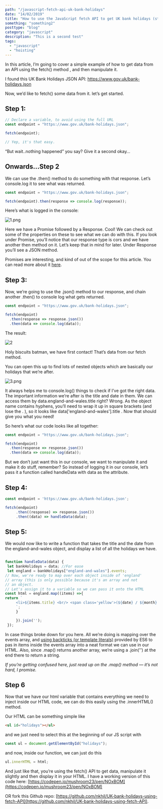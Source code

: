 ```yaml
---
path: "/javascript-fetch-api-uk-bank-holidays"
date: "14/02/2019"
title: "How to use the JavaScript fetch API to get UK bank holidays (step by step)"
something: "something2"
posttype: "blog"
category: "javascript"
description: "This is a second test"
tags:
  - "javascript"
  - "hoisting"
---
```


In this article, I’m going to cover a simple example of how to get data from an API using the fetch() method , and then manipulate it.

I found this UK Bank Holidays JSON API: https://www.gov.uk/bank-holidays.json

Now, we’d like to fetch() some data from it. let’s get started.

## Step 1:

```javascript
// Declare a variable, to avoid using the full URL
const endpoint = "https://www.gov.uk/bank-holidays.json";

fetch(endpoint);

// Yep, it's that easy.
```

“But wait..nothing happened” you say? Give it a second okay…

## Onwards…Step 2

We can use the .then() method to do something with that response. Let’s console.log it to see what was returned.

```javascript
const endpoint = "https://www.gov.uk/bank-holidays.json";

fetch(endpoint).then(response => console.log(response));
```

Here’s what is logged in the console:

![1.png](https://i.postimg.cc/BvkkNt3b/1.png)

Here we have a Promise followed by a Response. Cool! We can check out some of the properties on these to see what we can do with this. If you look under Promise, you’ll notice that our response type is cors and we have another then method on it. Let’s keep that in mind for later. Under Response you’ll see a JSON method.

Promises are interesting, and kind of out of the scope for this article. You can read more about it [here](https://medium.freecodecamp.org/promises-in-javascript-explained-277b98850de).

## Step 3:

Now, we’re going to use the .json() method to our response, and chain another .then() to console log what gets returned.

```javascript
const endpoint = "https://www.gov.uk/bank-holidays.json";

fetch(endpoint)
  .then(response => response.json())
  .then(data => console.log(data));
```

The result:

![2](https://i.postimg.cc/BbKqNRR9/2.png)

Holy biscuits batman, we have first contact! That’s data from our fetch method.

You can open this up to find lots of nested objects which are basically our holidays that we’re after.

![3.png](https://i.postimg.cc/MphgmvqT/3.png)

It always helps me to console.log() things to check if I’ve got the right data. The important information we’re after is the title and date in them. We can access them by data.england-and-wales.title right? Wrong. As the object name contains hyphens, you’ll need to wrap it up in square brackets (and lose the . ), so it looks like data['england-and-wales'].title . Now that should give you what you need!

So here’s what our code looks like all together:

```javascript
const endpoint = "https://www.gov.uk/bank-holidays.json";

fetch(endpoint)
  .then(response => response.json())
  .then(data => console.log(data));
```

But we don’t just want this in our console, we want to manipulate it and make it do stuff, remember? So instead of logging it in our console, let’s pass it a function called handleData with data as the attribute.

## Step 4:

```javascript
const endpoint = 'https://www.gov.uk/bank-holidays.json';

fetch(endpoint)
     .then((response) => response.json())
     .then((data) => handleData(data);

```

## Step 5:

We would now like to write a function that takes the title and the date from the england-and-wales object, and display a list of all the holidays we have.

```javascript

function handleData(data) {
 let bankHolidays = data; //For ease
 let england = bankHolidays["england-and-wales"].events;
// Now, we're ready to map over each object inside of 'england'
// array (this is only possible because it's an array and not
// an object.
// Let's assign it to a variable so we can pass it onto the HTML
const html = england.map((items) =>{
return `
     <li>${items.title} <br/> <span class='yellow'>(${date} / ${month} / ${year})</span>  </li>
     `;
     }

     }).join('');
 });

```

In case things broke down for you here. All we’re doing is mapping over the events array, and [using backticks (or template literals)](https://developer.mozilla.org/en-US/docs/Web/JavaScript/Reference/Template_literals) provided by ES6 to pas in items inside the events array into a neat format we can use in our HTML. Also, since .map() returns another array, we’re using a .join('') at the end there to return a string.

_If you’re getting confused here, just read up on the .map() method — it’s not hard, I promise._

## Step 6

Now that we have our html variable that contains everything we need to inject inside our HTML code, we can do this easily using the .innerHTML() method.

Our HTML can be something simple like

```html
<ul id="holidays"></ul>
```

and we just need to select this at the beginning of our JS script with

```javascript
const ul = document.getElementById("holidays");
```

and now, inside our function, we can just do this

```javascript
ul.innerHTML = html;
```

And just like that, you’re using the fetch() API to get data, manipulate it slightly and then display it in your HTML.
I have a working version of this code here: [https://codepen.io/mushroom23/pen/NOxBOM](https://codepen.io/mushroom23/pen/NOxBOM)

OR fork this Github repo: [https://github.com/nkhil/UK-bank-holidays-using-fetch-API](https://github.com/nkhil/UK-bank-holidays-using-fetch-API).
